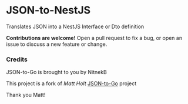 # JSON-to-NestJS

Translates JSON into a NestJS Interface or Dto definition

**Contributions are welcome!**
Open a pull request to fix a bug, or open an issue to discuss a new feature or change.

### Credits

JSON-to-Go is brought to you by NitnekB

This project is a fork of _Matt Holt_ [JSON-to-Go](https://github.com/mholt/json-to-go) project

Thank you Matt!
